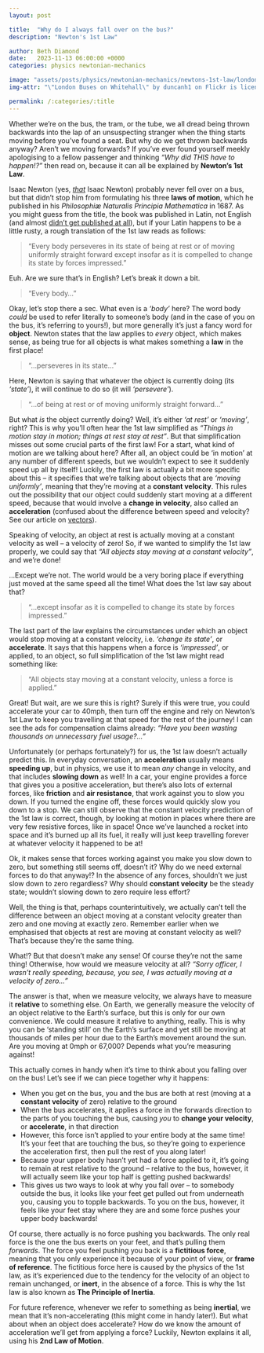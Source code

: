 ```yaml
---
layout: post

title:  "Why do I always fall over on the bus?"
description: "Newton's 1st Law"

author: Beth Diamond
date:   2023-11-13 06:00:00 +0000
categories: physics newtonian-mechanics

image: "assets/posts/physics/newtonian-mechanics/newtons-1st-law/london_buses.jpg"
img-attr: "\"London Buses on Whitehall\" by duncanh1 on Flickr is licensed under CC BY 2.0"

permalink: /:categories/:title
---
```


Whether we’re on the bus, the tram, or the tube, we all dread being thrown backwards into the lap of an unsuspecting stranger when the thing starts moving before you’ve found a seat. But why do we get thrown backwards anyway? Aren’t we moving forwards? If you’ve ever found yourself meekly apologising to a fellow passenger and thinking _“Why did THIS have to happen!?”_ then read on, because it can all be explained by **Newton’s 1st Law**.

<!--more-->

Isaac Newton (yes, [_that_][newton-apple] Isaac Newton) probably never fell over on a bus, but that didn’t stop him from formulating his three **laws of motion**, which he published in his _Philosophiæ Naturalis Principia Mathematica_ in 1687. As you might guess from the title, the book was published in Latin, not English (and almost [didn’t get published at all][principia-publishing]), but if your Latin happens to be a little rusty, a rough translation of the 1st law reads as follows:

> “Every body perseveres in its state of being at rest or of moving uniformly straight forward except insofar as it is compelled to change its state by forces impressed.”

Euh. Are we sure that’s in English? Let’s break it down a bit.

> “Every body…”

Okay, let’s stop there a sec. What even is a _‘body’_ here? The word body _could_ be used to refer literally to someone’s body (and in the case of you on the bus, it’s referring to yours!), but more generally it’s just a fancy word for **object**. Newton states that the law applies to _every_ object, which makes sense, as being true for all objects is what makes something a **law** in the first place!

> “…perseveres in its state…”

Here, Newton is saying that whatever the object is currently doing (its _‘state’_), it will continue to do so (it will _‘persevere’_).

> “…of being at rest or of moving uniformly straight forward…”

But what _is_ the object currently doing? Well, it’s either _‘at rest’_ or _‘moving’_, right? This is why you’ll often hear the 1st law simplified as _“Things in motion stay in motion; things at rest stay at rest”_. But that simplification misses out some crucial parts of the first law! For a start, what kind of motion are we talking about here? After all, an object could be ‘in motion’ at any number of different speeds, but we wouldn’t expect to see it suddenly speed up all by itself! Luckily, the first law is actually a bit more specific about this – it specifies that we’re talking about objects that are _‘moving uniformly’_, meaning that they’re moving at a **constant velocity**. This rules out the possibility that our object could suddenly start moving at a different speed, because that would involve a **change in velocity**, also called an **acceleration** (confused about the difference between speed and velocity? See our article on [vectors][intro-to-vectors]).

Speaking of velocity, an object at rest is actually moving at a constant velocity as well – a velocity of zero! So, if we wanted to simplify the 1st law properly, we could say that _“All objects stay moving at a constant velocity”_, and we’re done!

…Except we’re not. The world would be a very boring place if everything just moved at the same speed all the time! What does the 1st law say about that?

> “…except insofar as it is compelled to change its state by forces impressed.”

The last part of the law explains the circumstances under which an object would stop moving at a constant velocity, i.e. _‘change its state’_, or **accelerate**. It says that this happens when a force is _‘impressed’_, or applied, to an object, so full simplification of the 1st law might read something like:

> “All objects stay moving at a constant velocity, unless a force is applied.”

Great! But wait, are we sure this is right? Surely if this were true, you could accelerate your car to 40mph, then turn off the engine and rely on Newton’s 1st Law to keep you travelling at that speed for the rest of the journey! I can see the ads for compensation claims already: _“Have you been wasting thousands on unnecessary fuel usage?...”_

Unfortunately (or perhaps fortunately?) for us, the 1st law doesn’t actually predict this. In everyday conversation, an **acceleration** usually means **speeding up**, but in physics, we use it to mean _any_ change in velocity, and that includes **slowing down** as well! In a car, your engine provides a force that gives you a positive acceleration, but there’s also lots of external forces, like **friction** and **air resistance**, that work against you to slow you down. If you turned the engine off, these forces would quickly slow you down to a stop. We can still observe that the constant velocity prediction of the 1st law is correct, though, by looking at motion in places where there are very few resistive forces, like in space! Once we’ve launched a rocket into space and it’s burned up all its fuel, it really will just keep travelling forever at whatever velocity it happened to be at!

Ok, it makes sense that forces working against you make you slow down to zero, but something still seems off, doesn’t it? Why do we need external forces to do that anyway!? In the absence of any forces, shouldn’t we just slow down to zero regardless? Why should **constant velocity** be the steady state; wouldn’t slowing down to zero require less effort?

Well, the thing is that, perhaps counterintuitively, we actually can’t tell the difference between an object moving at a constant velocity greater than zero and one moving at exactly zero. Remember earlier when we emphasised that objects at rest are moving at constant velocity as well? That’s because they’re the same thing.

What!? But that doesn’t make any sense! Of course they’re not the same thing! Otherwise, how would we measure velocity at all? _“Sorry officer, I wasn’t really speeding, because, you see, I was actually moving at a velocity of zero…”_

The answer is that, when we measure velocity, we always have to measure it **relative** to something else. On Earth, we generally measure the velocity of an object relative to the Earth’s surface, but this is only for our own convenience. We could measure it relative to anything, really. This is why you can be ‘standing still’ on the Earth’s surface and yet still be moving at thousands of miles per hour due to the Earth’s movement around the sun. Are you moving at 0mph or 67,000? Depends what you’re measuring against!

This actually comes in handy when it’s time to think about you falling over on the bus! Let’s see if we can piece together why it happens:

* When you get on the bus, you and the bus are both at rest (moving at a **constant velocity** of zero) relative to the ground
* When the bus accelerates, it applies a force in the forwards direction to the parts of you touching the bus, causing _you_ to **change your velocity**, or **accelerate**, in that direction
* However, this force isn’t applied to your entire body at the same time! It’s your feet that are touching the bus, so they’re going to experience the acceleration first, then pull the rest of you along later!
* Because your upper body hasn’t yet had a force applied to it, it’s going to remain at rest relative to the ground – relative to the bus, however, it will actually seem like your top half is getting pushed backwards!
* This gives us two ways to look at why you fall over – to somebody outside the bus, it looks like your feet get pulled out from underneath you, causing you to topple backwards. To you on the bus, however, it feels like your feet stay where they are and some force pushes your upper body backwards!

Of course, there actually is no force pushing you backwards. The only real force is the one the bus exerts on your feet, and that’s pulling them _forwards_. The force you feel pushing you back is a **fictitious force**, meaning that you only experience it because of your point of view, or **frame of reference**. The fictitious force here is caused by the physics of the 1st law, as it’s experienced due to the tendency for the velocity of an object to remain unchanged, or **inert**, in the absence of a force. This is why the 1st law is also known as **The Principle of Inertia**.

For future reference, whenever we refer to something as being **inertial**, we mean that it’s non-accelerating (this might come in handy later!). But what about when an object does accelerate? How do we know the amount of acceleration we’ll get from applying a force? Luckily, Newton explains it all, using his **2nd Law of Motion**.

[newton-apple]: assets/posts/physics/newtonian-mechanics/newtons-1st-law/falling_apple.jpg
[principia-publishing]: https://royalsociety.org/news/2012/The-fishy-blunder-that-nearly-prevented-Newtons-masterpiece-from-being-published
[intro-to-vectors]: /maths/linear-algebra/intro-to-vectors